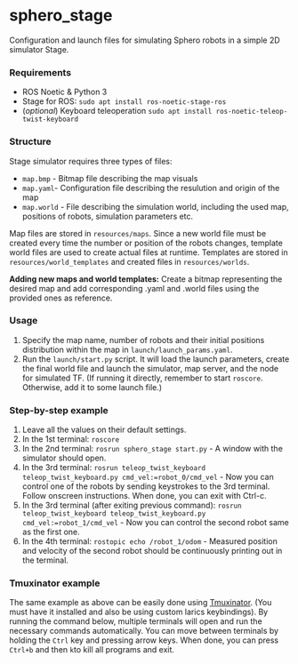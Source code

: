 # sphero_stage

Configuration and launch files for simulating Sphero robots in a simple 2D simulator Stage.

### Requirements

- ROS Noetic & Python 3
- Stage for ROS: `sudo apt install ros-noetic-stage-ros`
- (_optional_) Keyboard teleoperation `sudo apt install ros-noetic-teleop-twist-keyboard`

### Structure
Stage simulator requires three types of files:
- `map.bmp` - Bitmap file describing the map visuals
- `map.yaml`- Configuration file describing the resulution and origin of the map
- `map.world` - File describing the simulation world, including the used map, positions of robots, simulation parameters etc.

Map files are stored in `resources/maps`. Since a new world file must be created every time the number or position of the robots changes, template world files are used to create actual files at runtime. Templates are stored in `resources/world_templates` and created files in `resources/worlds`.

**Adding new maps and world templates:** Create a bitmap representing the desired map and add corresponding .yaml and .world files using the provided ones as reference.

### Usage
1. Specify the map name, number of robots and their initial positions distribution within the map in `launch/launch_params.yaml`.
2. Run the `launch/start.py` script. It will load the launch parameters, create the final world file and launch the simulator, map server, and the node for simulated TF. (If running it directly, remember to start `roscore`. Otherwise, add it to some launch file.)

### Step-by-step example
1. Leave all the values on their default settings.
1. In the 1st terminal: `roscore`
1. In the 2nd terminal: `rosrun sphero_stage start.py` - A window with the simulator should open.
1. In the 3rd terminal: `rosrun teleop_twist_keyboard teleop_twist_keyboard.py cmd_vel:=robot_0/cmd_vel` - Now you can control one of the robots by sending keystrokes to the 3rd terminal. Follow onscreen instructions. When done, you can exit with Ctrl-c.
1. In the 3rd terminal (after exiting previous command): `rosrun teleop_twist_keyboard teleop_twist_keyboard.py cmd_vel:=robot_1/cmd_vel` - Now you can control the second robot same as the first one.
1. In the 4th terminal: `rostopic echo /robot_1/odom` - Measured position and velocity of the second robot should be continuously printing out in the terminal.

### Tmuxinator example
The same example as above can be easily done using [Tmuxinator](https://github.com/tmuxinator/tmuxinator). (You must have it installed and also be using custom larics keybindings). By running the command below, multiple terminals will open and run the necessary commands automatically. You can move between terminals by holding the `Ctrl` key and pressing arrow keys. When done, you can press `Ctrl+b` and then `k`to kill all programs and exit.